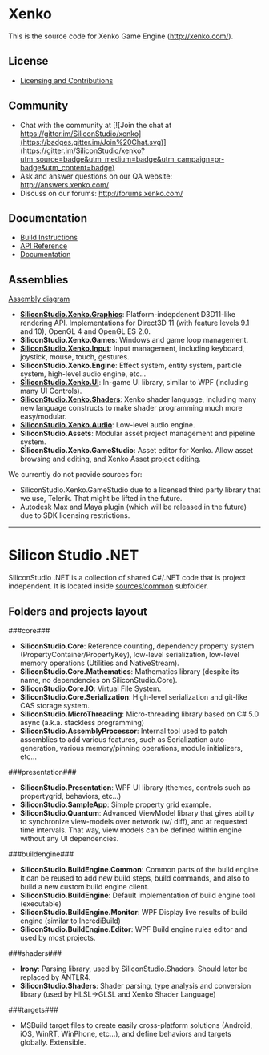 Xenko
=======

This is the source code for Xenko Game Engine (http://xenko.com/).

## License

* [Licensing and Contributions](LICENSE.md)

## Community

* Chat with the community at [![Join the chat at https://gitter.im/SiliconStudio/xenko](https://badges.gitter.im/Join%20Chat.svg)](https://gitter.im/SiliconStudio/xenko?utm_source=badge&utm_medium=badge&utm_campaign=pr-badge&utm_content=badge)
* Ask and answer questions on our QA website: http://answers.xenko.com/
* Discuss on our forums: http://forums.xenko.com/

## Documentation

* [Build Instructions](doc/GettingStarted.md)
* [API Reference](http://doc.xenko.com/latest/api/SiliconStudio.Assets.html)
* [Documentation](http://doc.xenko.com/latest)

## Assemblies

[Assembly diagram](http://doc.xenko.com/latest/manual/engine/assemblies-diagrams.html)

* [__SiliconStudio.Xenko.Graphics__](http://doc.xenko.com/latest/manual/graphics/index.html):
   Platform-indepdenent D3D11-like rendering API. Implementations for Direct3D 11 (with feature levels 9.1 and 10), OpenGL 4 and OpenGL ES 2.0.
* __SiliconStudio.Xenko.Games__:
   Windows and game loop management.
* [__SiliconStudio.Xenko.Input__](http://doc.xenko.com/latest/manual/input/index.html):
   Input management, including keyboard, joystick, mouse, touch, gestures.
* __SiliconStudio.Xenko.Engine__:
   Effect system, entity system, particle system, high-level audio engine, etc...
* [__SiliconStudio.Xenko.UI__](http://doc.xenko.com/latest/manual/ui/index.html):
   In-game UI library, similar to WPF (including many UI Controls).
* [__SiliconStudio.Xenko.Shaders__](http://doc.xenko.com/latest/manual/graphics/graphics-reference/effects-and-shaders-reference/shading-language/index.html):
   Xenko shader language, including many new language constructs to make shader programming much more easy/modular.
* [__SiliconStudio.Xenko.Audio__](http://doc.xenko.com/latest/manual/audio/index.html):
   Low-level audio engine.
* __SiliconStudio.Assets__:
   Modular asset project management and pipeline system.
* __SiliconStudio.Xenko.GameStudio__:
   Asset editor for Xenko. Allow asset browsing and editing, and Xenko Asset project editing.
   
We currently do not provide sources for:
* SiliconStudio.Xenko.GameStudio due to a licensed third party library that we use, Telerik. That might be lifted in the future.
* Autodesk Max and Maya plugin (which will be released in the future) due to SDK licensing restrictions.
   
----------

Silicon Studio .NET
===================

SiliconStudio .NET is a collection of shared C#/.NET code that is project independent. It is located inside [sources/common](sources/common) subfolder.

## Folders and projects layout

###core###

* __SiliconStudio.Core__:
   Reference counting, dependency property system (PropertyContainer/PropertyKey), low-level serialization, low-level memory operations (Utilities and NativeStream).
* __SiliconStudio.Core.Mathematics__:
   Mathematics library (despite its name, no dependencies on SiliconStudio.Core).
* __SiliconStudio.Core.IO__:
   Virtual File System.
* __SiliconStudio.Core.Serialization__:
   High-level serialization and git-like CAS storage system.
* __SiliconStudio.MicroThreading__:
   Micro-threading library based on C# 5.0 async (a.k.a. stackless programming)
* __SiliconStudio.AssemblyProcessor__:
   Internal tool used to patch assemblies to add various features, such as Serialization auto-generation, various memory/pinning operations, module initializers, etc...
   
###presentation###

* __SiliconStudio.Presentation__: WPF UI library (themes, controls such as propertygrid, behaviors, etc...)
* __SiliconStudio.SampleApp__: Simple property grid example.
* __SiliconStudio.Quantum__: Advanced ViewModel library that gives ability to synchronize view-models over network (w/ diff), and at requested time intervals. That way, view models can be defined within engine without any UI dependencies.

###buildengine###

* __SiliconStudio.BuildEngine.Common__:
   Common parts of the build engine. It can be reused to add new build steps, build commands, and also to build a new custom build engine client.
* __SiliconStudio.BuildEngine__: Default implementation of build engine tool (executable)
* __SiliconStudio.BuildEngine.Monitor__: WPF Display live results of build engine (similar to IncrediBuild)
* __SiliconStudio.BuildEngine.Editor__: WPF Build engine rules editor
and used by most projects.

###shaders###

* __Irony__: Parsing library, used by SiliconStudio.Shaders. Should later be replaced by ANTLR4.
* __SiliconStudio.Shaders__: Shader parsing, type analysis and conversion library (used by HLSL->GLSL and Xenko Shader Language)

###targets###

* MSBuild target files to create easily cross-platform solutions (Android, iOS, WinRT, WinPhone, etc...), and define behaviors and targets globally. Extensible.
